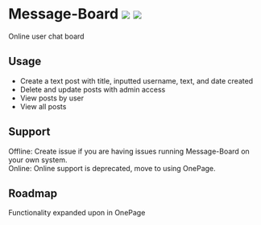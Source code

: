 # Message-Board <img src="https://img.shields.io/badge/build-passing-green"> <img src="https://img.shields.io/badge/status-offline-red">

Online user chat board

## Usage
* Create a text post with title, inputted username, text, and date created
* Delete and update posts with admin access
* View posts by user
* View all posts

## Support
Offline: Create issue if you are having issues running Message-Board on your own system. <br>
Online: Online support is deprecated, move to using OnePage.

## Roadmap
Functionality expanded upon in OnePage
